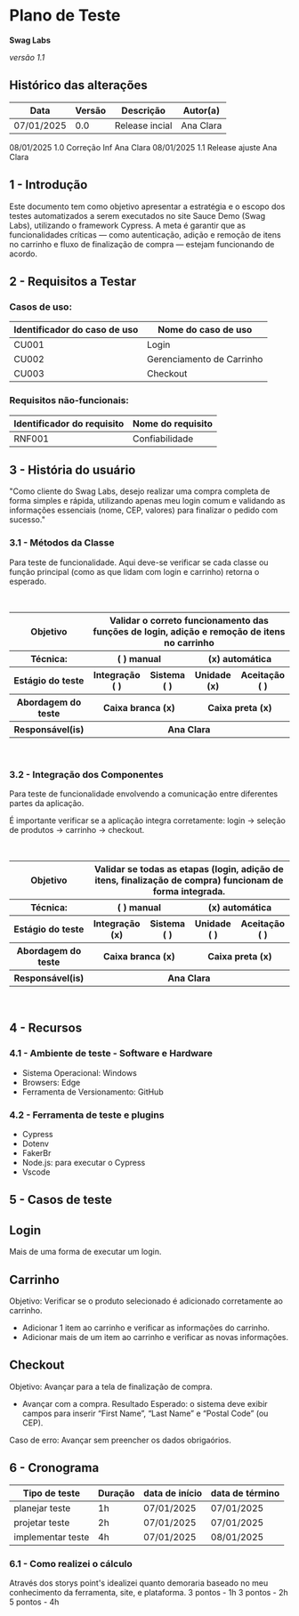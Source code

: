 # Plano de Teste

**Swag Labs**

*versão 1.1*

## Histórico das alterações

   Data    | Versão |    Descrição   | Autor(a)
-----------|--------|----------------|-----------------
07/01/2025 |  0.0   | Release incial | Ana Clara
08/01/2025    1.0     Correção Inf     Ana Clara
08/01/2025    1.1     Release ajuste   Ana Clara

## 1 - Introdução

Este documento tem como objetivo apresentar a estratégia e o escopo dos testes automatizados a serem executados no site Sauce Demo (Swag Labs), utilizando o framework Cypress. A meta é garantir que as funcionalidades críticas — como autenticação, adição e remoção de itens no carrinho e fluxo de finalização de compra — estejam funcionando de acordo.

## 2 - Requisitos a Testar

### Casos de uso:

Identificador do caso de uso | Nome do caso de uso
-----------------------------|---------------------
 CU001                       |       Login
 CU002                       |       Gerenciamento de Carrinho
 CU003                       |       Checkout

### Requisitos não-funcionais:

Identificador do requisito   | Nome do requisito
-----------------------------|---------------------
 RNF001                      |      Confiabilidade


## 3 - História do usuário

"Como cliente do Swag Labs, desejo realizar uma compra completa de forma simples e rápida, utilizando apenas meu login comum e validando as informações essenciais (nome, CEP, valores) para finalizar o pedido com sucesso."

### 3.1 - Métodos da Classe 

Para teste de funcionalidade.
Aqui deve-se verificar se cada classe ou função principal (como as que lidam com login e carrinho) retorna o esperado.

<br/>
<table>
    <tr>
        <th>
            Objetivo
        </th>
        <th colspan="4">
            Validar o correto funcionamento das funções de login, adição e remoção de itens no carrinho
        </th>
    </tr>
    <tr>
        <th>
            Técnica:
        </th>
        <th colspan="2">
            ( ) manual
        </th>
        <th colspan="2">
            (x) automática
        </th>
    </tr>
    <tr>
        <th>
            Estágio do teste
        </th>
        <th>
            Integração ( )
        </th>
        <th>
            Sistema ( )
        </th>
        <th>
            Unidade (x)
        </th>
        <th>
            Aceitação ( )
        </th>
    </tr>
    <tr>
        <th>
            Abordagem do teste
        </th>
        <th colspan="2">
            Caixa branca (x)
        </th>
        <th colspan="2">
            Caixa preta (x)
        </th>
    </tr>
    <tr>
        <th>
            Responsável(is)
        </th>
        <th colspan="4">
            Ana Clara
        </th>
    </tr>
</table>
<br/>

### 3.2 - Integração dos Componentes

Para teste de funcionalidade envolvendo a comunicação entre diferentes partes da aplicação.

É importante verificar se a aplicação integra corretamente: login -> seleção de produtos -> carrinho -> checkout.

<br/>
<table>
    <tr>
        <th>
            Objetivo
        </th>
        <th colspan="4">
            Validar se todas as etapas (login, adição de itens, finalização de compra) funcionam de forma integrada.
        </th>
    </tr>
    <tr>
        <th>
            Técnica:
        </th>
        <th colspan="2">
            ( ) manual
        </th>
        <th colspan="2">
            (x) automática
        </th>
    </tr>
    <tr>
        <th>
            Estágio do teste
        </th>
        <th>
            Integração (x)
        </th>
        <th>
            Sistema ( )
        </th>
        <th>
            Unidade ( )
        </th>
        <th>
            Aceitação ( )
        </th>
    </tr>
    <tr>
        <th>
            Abordagem do teste
        </th>
        <th colspan="2">
            Caixa branca (x)
        </th>
        <th colspan="2">
            Caixa preta (x)
        </th>
    </tr>
    <tr>
        <th>
            Responsável(is)
        </th>
        <th colspan="4">
            Ana Clara
        </th>
    </tr>
</table>
<br/>

## 4 - Recursos

### 4.1 - Ambiente de teste - Software e Hardware

- Sistema Operacional: Windows
- Browsers: Edge
- Ferramenta de Versionamento: GitHub

### 4.2 - Ferramenta de teste e plugins

- Cypress
- Dotenv
- FakerBr
- Node.js: para executar o Cypress
- Vscode

## 5 - Casos de teste

## Login
Mais de uma forma de executar um login.

## Carrinho
Objetivo: Verificar se o produto selecionado é adicionado corretamente ao carrinho.

- Adicionar 1 item ao carrinho e verificar as informações do carrinho.
- Adicionar mais de um item ao carrinho e verificar as novas informações.

## Checkout
Objetivo: Avançar para a tela de finalização de compra.

- Avançar com a compra.
Resultado Esperado: o sistema deve exibir campos para inserir “First Name”, “Last Name” e “Postal Code” (ou CEP).

Caso de erro: Avançar sem preencher os dados obrigaórios.

## 6 - Cronograma

Tipo de teste      | Duração | data de início | data de término
-------------------|---------|----------------|-----------------
planejar teste     |1h       | 07/01/2025     | 07/01/2025
projetar teste     |2h       | 07/01/2025     | 07/01/2025
implementar teste  |4h       | 07/01/2025     | 08/01/2025

### 6.1 - Como realizei o cálculo
Através dos storys point's idealizei quanto demoraria baseado no meu conhecimento da ferramenta, site, e plataforma.
3 pontos - 1h
3 pontos - 2h
5 pontos - 4h
